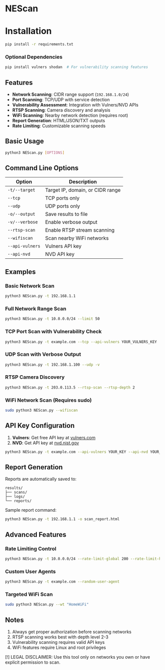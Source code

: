 # NEScan 

# Installation

```bash
pip install -r requirements.txt
```

### Optional Dependencies
```bash
pip install vulners shodan  # For vulnerability scanning features
```

## Features
- **Network Scanning**: CIDR range support (`192.168.1.0/24`)
- **Port Scanning**: TCP/UDP with service detection
- **Vulnerability Assessment**: Integration with Vulners/NVD APIs
- **RTSP Scanning**: Camera discovery and analysis
- **WiFi Scanning**: Nearby network detection (requires root)
- **Report Generation**: HTML/JSON/TXT outputs
- **Rate Limiting**: Customizable scanning speeds

## Basic Usage
```bash
python3 NEScan.py [OPTIONS]
```

## Command Line Options
| Option | Description |
|--------|-------------|
| `-t/--target` | Target IP, domain, or CIDR range |
| `--tcp` | TCP ports only |
| `--udp` | UDP ports only |
| `-o/--output` | Save results to file |
| `-v/--verbose` | Enable verbose output |
| `--rtsp-scan` | Enable RTSP stream scanning |
| `--wifiscan` | Scan nearby WiFi networks |
| `--api-vulners` | Vulners API key |
| `--api-nvd` | NVD API key |

## Examples

### Basic Network Scan
```bash
python3 NEScan.py -t 192.168.1.1
```

### Full Network Range Scan
```bash
python3 NEScan.py -t 10.0.0.0/24 --limit 50
```

### TCP Port Scan with Vulnerability Check
```bash
python3 NEScan.py -t example.com --tcp --api-vulners YOUR_VULNERS_KEY
```

### UDP Scan with Verbose Output
```bash
python3 NEScan.py -t 192.168.1.100 --udp -v
```

### RTSP Camera Discovery
```bash
python3 NEScan.py -t 203.0.113.5 --rtsp-scan --rtsp-depth 2
```

### WiFi Network Scan (Requires sudo)
```bash
sudo python3 NEScan.py --wifiscan
```

## API Key Configuration
1. **Vulners**: Get free API key at [vulners.com](https://vulners.com)
2. **NVD**: Get API key at [nvd.nist.gov](https://nvd.nist.gov/developers/request-an-api-key)

```bash
python3 NEScan.py -t example.com --api-vulners YOUR_KEY --api-nvd YOUR_NVD_KEY
```

## Report Generation
Reports are automatically saved to:
```
results/
├── scans/
├── logs/
└── reports/
```

Sample report command:
```bash
python3 NEScan.py -t 192.168.1.1 -o scan_report.html
```

## Advanced Features

### Rate Limiting Control
```bash
python3 NEScan.py -t 10.0.0.0/24 --rate-limit-global 200 --rate-limit-host 20
```

### Custom User Agents
```bash
python3 NEScan.py -t example.com --random-user-agent
```

### Targeted WiFi Scan
```bash
sudo python3 NEScan.py --wt "HomeWiFi"
```

## Notes
1. Always get proper authorization before scanning networks
2. RTSP scanning works best with depth level 2-3
3. Vulnerability scanning requires valid API keys
4. WiFi features require Linux and root privileges

[!] LEGAL DISCLAIMER: Use this tool only on networks you own or have explicit permission to scan.
